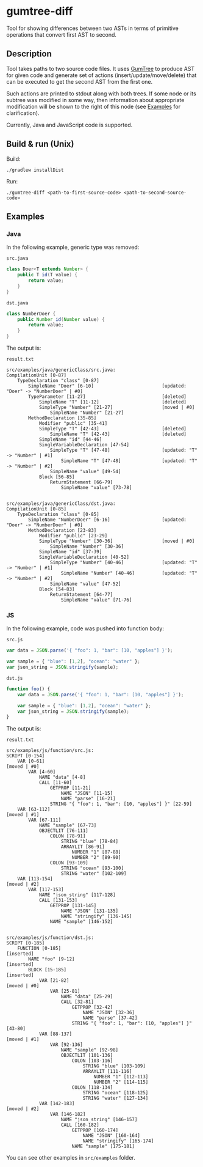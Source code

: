 # gumtree-diff

Tool for showing differences between two ASTs in terms of primitive operations that convert first AST to second.

## Description

Tool takes paths to two source code files. It uses [GumTree](https://github.com/GumTreeDiff/gumtree) to produce AST for given code and generate set of actions (insert/update/move/delete) that can be executed to get the second AST from the first one.

Such actions are printed to stdout along with both trees. If some node or its subtree was modified in some way, then information about appropriate modification will be shown to the right of this node (see [Examples](#Examples) for clarification).

Currently, Java and JavaScript code is supported.

## Build & run (Unix)

Build:

```
./gradlew installDist
```

Run:

```
./gumtree-diff <path-to-first-source-code> <path-to-second-source-code>
```

## Examples

### Java

In the following example, generic type was removed:

`src.java`
```java
class Doer<T extends Number> {
    public T id(T value) {
        return value;
    }
}
```

`dst.java`
```java
class NumberDoer {
    public Number id(Number value) {
        return value;
    }
}
```

The output is:

`result.txt`
```
src/examples/java/genericClass/src.java:
CompilationUnit [0-87]
    TypeDeclaration "class" [0-87]
        SimpleName "Doer" [6-10]                         [updated: "Doer" -> "NumberDoer" | #0]
        TypeParameter [11-27]                            [deleted]
            SimpleName "T" [11-12]                       [deleted]
            SimpleType "Number" [21-27]                  [moved | #0]
                SimpleName "Number" [21-27]
        MethodDeclaration [35-85]
            Modifier "public" [35-41]
            SimpleType "T" [42-43]                       [deleted]
                SimpleName "T" [42-43]                   [deleted]
            SimpleName "id" [44-46]
            SingleVariableDeclaration [47-54]
                SimpleType "T" [47-48]                   [updated: "T" -> "Number" | #1]
                    SimpleName "T" [47-48]               [updated: "T" -> "Number" | #2]
                SimpleName "value" [49-54]
            Block [56-85]
                ReturnStatement [66-79]
                    SimpleName "value" [73-78]


src/examples/java/genericClass/dst.java:
CompilationUnit [0-85]
    TypeDeclaration "class" [0-85]
        SimpleName "NumberDoer" [6-16]                   [updated: "Doer" -> "NumberDoer" | #0]
        MethodDeclaration [23-83]
            Modifier "public" [23-29]
            SimpleType "Number" [30-36]                  [moved | #0]
                SimpleName "Number" [30-36]
            SimpleName "id" [37-39]
            SingleVariableDeclaration [40-52]
                SimpleType "Number" [40-46]              [updated: "T" -> "Number" | #1]
                    SimpleName "Number" [40-46]          [updated: "T" -> "Number" | #2]
                SimpleName "value" [47-52]
            Block [54-83]
                ReturnStatement [64-77]
                    SimpleName "value" [71-76]

```

### JS

In the following example, code was pushed into function body:

`src.js`
```javascript
var data = JSON.parse('{ "foo": 1, "bar": [10, "apples"] }');

var sample = { "blue": [1,2], "ocean": "water" };
var json_string = JSON.stringify(sample);
```

`dst.js`
```javascript
function foo() {
    var data = JSON.parse('{ "foo": 1, "bar": [10, "apples"] }');

    var sample = { "blue": [1,2], "ocean": "water" };
    var json_string = JSON.stringify(sample);
}
```

The output is:

`result.txt`
```
src/examples/js/function/src.js:
SCRIPT [0-154]
    VAR [0-61]                                                                        [moved | #0]
        VAR [4-60]
            NAME "data" [4-8]
            CALL [11-60]
                GETPROP [11-21]
                    NAME "JSON" [11-15]
                    NAME "parse" [16-21]
                STRING "{ "foo": 1, "bar": [10, "apples"] }" [22-59]
    VAR [63-112]                                                                      [moved | #1]
        VAR [67-111]
            NAME "sample" [67-73]
            OBJECTLIT [76-111]
                COLON [78-91]
                    STRING "blue" [78-84]
                    ARRAYLIT [86-91]
                        NUMBER "1" [87-88]
                        NUMBER "2" [89-90]
                COLON [93-109]
                    STRING "ocean" [93-100]
                    STRING "water" [102-109]
    VAR [113-154]                                                                     [moved | #2]
        VAR [117-153]
            NAME "json_string" [117-128]
            CALL [131-153]
                GETPROP [131-145]
                    NAME "JSON" [131-135]
                    NAME "stringify" [136-145]
                NAME "sample" [146-152]


src/examples/js/function/dst.js:
SCRIPT [0-185]
    FUNCTION [0-185]                                                                  [inserted]
        NAME "foo" [9-12]                                                             [inserted]
        BLOCK [15-185]                                                                [inserted]
            VAR [21-82]                                                               [moved | #0]
                VAR [25-81]
                    NAME "data" [25-29]
                    CALL [32-81]
                        GETPROP [32-42]
                            NAME "JSON" [32-36]
                            NAME "parse" [37-42]
                        STRING "{ "foo": 1, "bar": [10, "apples"] }" [43-80]
            VAR [88-137]                                                              [moved | #1]
                VAR [92-136]
                    NAME "sample" [92-98]
                    OBJECTLIT [101-136]
                        COLON [103-116]
                            STRING "blue" [103-109]
                            ARRAYLIT [111-116]
                                NUMBER "1" [112-113]
                                NUMBER "2" [114-115]
                        COLON [118-134]
                            STRING "ocean" [118-125]
                            STRING "water" [127-134]
            VAR [142-183]                                                             [moved | #2]
                VAR [146-182]
                    NAME "json_string" [146-157]
                    CALL [160-182]
                        GETPROP [160-174]
                            NAME "JSON" [160-164]
                            NAME "stringify" [165-174]
                        NAME "sample" [175-181]
```

You can see other examples in `src/examples` folder.